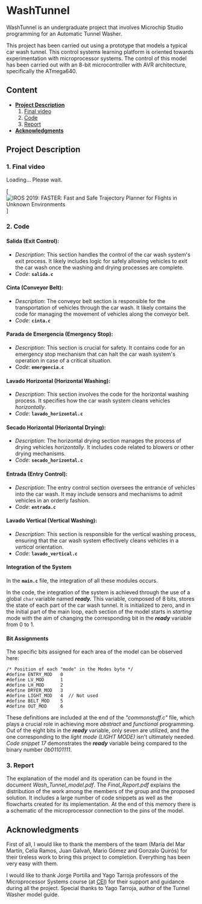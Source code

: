 # WashTunnel

WashTunnel is an undergraduate project that involves Microchip Studio programming for an Automatic Tunnel Washer.

This project has been carried out using a prototype that models a typical car wash tunnel. This control systems learning platform is oriented towards experimentation with microprocessor systems. The control of this model has been carried out with an 8-bit microcontroller with AVR architecture, specifically the ATmega640.

## Content
- [**Project Description**](#project-description)
    1. [Final video](#1-final-video)
    2. [Code](#2-code)
    3. [Report](#3-report)
- [**Acknowledgments**](#acknowledgments)

## Project Description
### 1. Final video
Loading... Please wait.

[![IROS 2019: FASTER: Fast and Safe Trajectory Planner for Flights in Unknown Environments](./imgs/washtunnel.gif)]
### 2. Code
#### **Salida (Exit Control):**
   - *Description*: This section handles the control of the car wash system's exit process. It likely includes logic for safely allowing vehicles to exit the car wash once the washing and drying processes are complete.
   - *Code*: **`salida.c`**

#### **Cinta (Conveyor Belt):**
   - *Description*: The conveyor belt section is responsible for the transportation of vehicles through the car wash. It likely contains the code for managing the movement of vehicles along the conveyor belt.
   - *Code*: **`cinta.c`**

#### **Parada de Emergencia (Emergency Stop):**
   - *Description*: This section is crucial for safety. It contains code for an emergency stop mechanism that can halt the car wash system's operation in case of a critical situation.
   - *Code*: **`emergencia.c`**

#### **Lavado Horizontal (Horizontal Washing):**
   - *Description*: This section involves the code for the horizontal washing process. It specifies how the car wash system cleans vehicles *horizontally*.
   - *Code*: **`lavado_horizontal.c`**

#### **Secado Horizontal (Horizontal Drying):**
   - *Description*: The horizontal drying section manages the process of drying vehicles *horizontally*. It includes code related to blowers or other drying mechanisms.
   - *Code*: **`secado_horizontal.c`**

#### **Entrada (Entry Control):**
   - *Description*: The entry control section oversees the entrance of vehicles into the car wash. It may include sensors and mechanisms to admit vehicles in an orderly fashion.
   - *Code*: **`entrada.c`**

#### **Lavado Vertical (Vertical Washing):**
   - *Description*: This section is responsible for the vertical washing process, ensuring that the car wash system effectively cleans vehicles in a *vertical* orientation.
   - *Code*: **`lavado_vertical.c`**
 
#### **Integration of the System**
In the **`main.c`** file, the integration of all these modules occurs.

In the code, the integration of the system is achieved through the use of a global `char` variable named ***ready.*** This variable, composed of 8 bits, stores the state of each part of the car wash tunnel. It is initialized to zero, and in the initial part of the main loop, each section of the model starts in *starting* mode with the aim of changing the corresponding bit in the ***ready*** variable from 0 to 1.

#### **Bit Assignments**

The specific bits assigned for each area of the model can be observed here:
```
/* Position of each "mode" in the Modes byte */
#define ENTRY_MOD   0
#define LV_MOD      1
#define LH_MOD      2
#define DRYER_MOD   3
#define LIGHT_MOD   4  // Not used
#define BELT_MOD    5
#define OUT_MOD     6
```

 These definitions are included at the end of the *"commonstuff.c"* file, which plays a crucial role in achieving more *abstract* and *functional* programming. Out of the eight bits in the ***ready*** variable, only seven are utilized, and the one corresponding to the *light mode (LIGHT MODE)* isn't ultimately needed. *Code snippet 17* demonstrates the ***ready*** variable being compared to the binary number *0b01101111*.


### 3. Report
The explanation of the model and its operation can be found in the document *Wash_Tunnel_model.pdf*. The *Final_Report.pdf* explains the distribution of the work among the members of the group and the proposed solution. It includes a large number of code snippets as well as the flowcharts created for its implementation. At the end of this memory there is a schematic of the microprocessor connection to the pins of the model.

## Acknowledgments
First of all, I would like to thank the members of the team (Marı́a del Mar Martı́n, Celia Ramos, Juan Galvañ, Mario Gómez and Gonzalo Quirós) for their tireless work to bring this project to completion. Everything has been very easy with them. 

I would like to thank Jorge Portilla and Yago Tarroja professors of the Microprocessor Systems course (at [CEI](http://www.cei.upm.es/)) for their support and guidance during all the project. Special thanks to Yago Tarroja, author of the Tunnel Washer model guide.  


